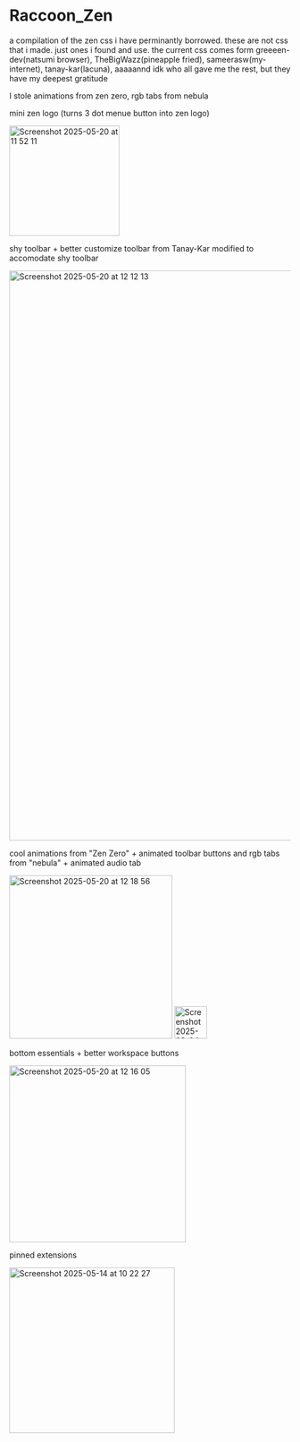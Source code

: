 # Raccoon_Zen
a compilation of the zen css i have perminantly borrowed.
these are not css that i made. just ones i found and use.
the current css comes form greeeen-dev(natsumi browser), TheBigWazz(pineapple fried), sameerasw(my-internet), tanay-kar(lacuna), aaaaannd idk who all gave me the rest, but they have my deepest gratitude

I stole animations from zen zero, rgb tabs from nebula 


mini zen logo (turns 3 dot menue button into zen logo)


<img width="197" alt="Screenshot 2025-05-20 at 11 52 11" src="https://github.com/user-attachments/assets/0a53fef4-67a2-4b19-bb01-7cd7dcdc36cb" />




shy toolbar + better customize toolbar from Tanay-Kar modified to accomodate shy toolbar

<img width="1019" alt="Screenshot 2025-05-20 at 12 12 13" src="https://github.com/user-attachments/assets/e834159e-41f9-47e9-9f7a-2e9c4cfdfe3d" />





cool animations from "Zen Zero" + animated toolbar buttons and rgb tabs from "nebula" + animated audio tab

<img width="292" alt="Screenshot 2025-05-20 at 12 18 56" src="https://github.com/user-attachments/assets/9ef345e0-e7bf-4701-83d7-9d40c095669b" />

<img width="58" alt="Screenshot 2025-03-04 at 21 39 13" src="https://github.com/user-attachments/assets/04210677-a36d-4232-87cf-1b2c031dc7f3" />



bottom essentials + better workspace buttons

<img width="316" alt="Screenshot 2025-05-20 at 12 16 05" src="https://github.com/user-attachments/assets/7690033f-c5fc-4377-a400-fbe645136849" />


pinned extensions

<img width="296" alt="Screenshot 2025-05-14 at 10 22 27" src="https://github.com/user-attachments/assets/e0afee5f-2bbd-406d-9120-b48e68eeda57" />
